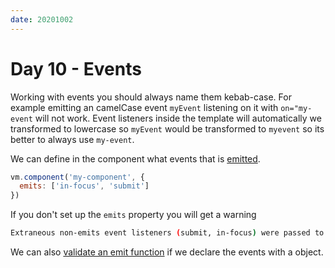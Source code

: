 ```yaml
---
date: 20201002
---
```


# Day 10 - Events

Working with events you should always name them kebab-case. For example emitting an camelCase event `myEvent` listening on it with `on="my-event` will not work. Event listeners inside the template will automatically we transformed to lowercase so `myEvent` would be transformed to `myevent` so its better to always use `my-event`.

We can define in the component what events that is [emitted](https://v3.vuejs.org/guide/component-custom-events.html#defining-custom-events).

```js
vm.component('my-component', {
  emits: ['in-focus', 'submit']
})
```

If you don't set up the `emits` property you will get a warning

```bash
Extraneous non-emits event listeners (submit, in-focus) were passed to component but could not be automatically inherited because component renders fragment or text root nodes. If the listener is intended to be a component custom event listener only, declare it using the "emits" option.
```

We can also [validate an emit function](https://v3.vuejs.org/guide/component-custom-events.html#validate-emitted-events) if we declare the events with a object.
